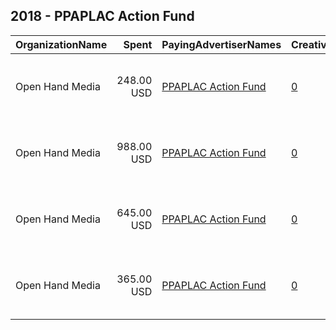 ## 2018 - PPAPLAC Action Fund 
|OrganizationName|Spent|PayingAdvertiserNames|CreativeUrls|Impressions|Genders|AgeBrackets|CountryCodes|BillingAddresses|CandidateBallotInformation|
|:---|---:|:---|:---|---:|:---|:---|:---|:---|:---|
|Open Hand Media|248.00 USD|[PPAPLAC Action Fund](2018/PPAPLAC_Action_Fund.md)|[0](https://www.snap.com/political-ads/asset/0474f7e310547574cb066bb4695a233a77a08c813b4cac3a3acc86a5b9dbef56?mediaType=mov)|42,689|FEMALE|18+|united states|"235 E. Broadway, Suite 320, Long Beach, CA,Long Beach,90803,US"||
|Open Hand Media|988.00 USD|[PPAPLAC Action Fund](2018/PPAPLAC_Action_Fund.md)|[0](https://www.snap.com/political-ads/asset/d396d9032f8ac0bc6c3210950072b24d8ea1352ea95ea73cc59bbe9a8c4b906c?mediaType=mov)|179,410|FEMALE|18+|united states|"235 E. Broadway, Suite 320, Long Beach, CA,Long Beach,90803,US"||
|Open Hand Media|645.00 USD|[PPAPLAC Action Fund](2018/PPAPLAC_Action_Fund.md)|[0](https://www.snap.com/political-ads/asset/462d0f1e579ab6ce99258762ae40bed3f517d315fd2b384ec5f0968c2304beca?mediaType=mov)|114,978|FEMALE|18+|united states|"235 E. Broadway, Suite 320, Long Beach, CA,Long Beach,90803,US"||
|Open Hand Media|365.00 USD|[PPAPLAC Action Fund](2018/PPAPLAC_Action_Fund.md)|[0](https://www.snap.com/political-ads/asset/9b156cd7a8b55cad4b087414651ea3c44a7a9295d3fd8a03fb4213350bc8ad20?mediaType=mov)|68,135|FEMALE|18+|united states|"235 E. Broadway, Suite 320, Long Beach, CA,Long Beach,90803,US"||
